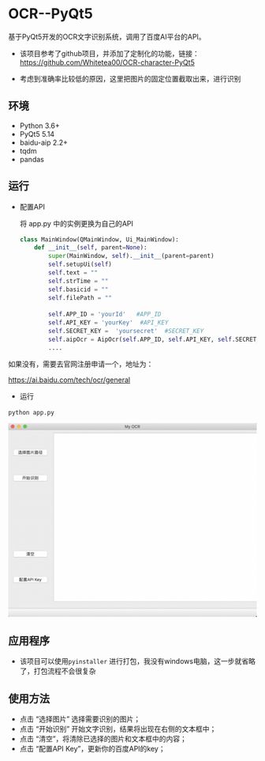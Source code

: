 # OCR--PyQt5
基于PyQt5开发的OCR文字识别系统，调用了百度AI平台的API。

+ 该项目参考了github项目，并添加了定制化的功能，链接：https://github.com/Whitetea00/OCR-character-PyQt5

+ 考虑到准确率比较低的原因，这里把图片的固定位置截取出来，进行识别



## 环境

- Python 3.6+
- PyQt5 5.14
- baidu-aip 2.2+
- tqdm
- pandas

## 运行

- 配置API

    将 app.py 中的实例更换为自己的API

    ```python
    class MainWindow(QMainWindow, Ui_MainWindow):
        def __init__(self, parent=None):
            super(MainWindow, self).__init__(parent=parent)
            self.setupUi(self)
            self.text = ""
            self.strTime = ""
            self.basicid = ""
            self.filePath = ""

            self.APP_ID = 'yourId'   #APP_ID
            self.API_KEY = 'yourKey'  #API_KEY
            self.SECRET_KEY =  'yoursecret'  #SECRET_KEY
            self.aipOcr = AipOcr(self.APP_ID, self.API_KEY, self.SECRET_KEY)
            ....
    ```

如果没有，需要去官网注册申请一个，地址为：

https://ai.baidu.com/tech/ocr/general

- 运行

`python app.py`


![](./result/ui.png)


## 应用程序

- 该项目可以使用`pyinstaller` 进行打包，我没有windows电脑，这一步就省略了，打包流程不会很复杂

## 使用方法

- 点击 “选择图片” 选择需要识别的图片；
- 点击 “开始识别” 开始文字识别，结果将出现在右侧的文本框中；
- 点击 “清空”，将清除已选择的图片和文本框中的内容；
- 点击 “配置API Key”，更新你的百度API的key；

